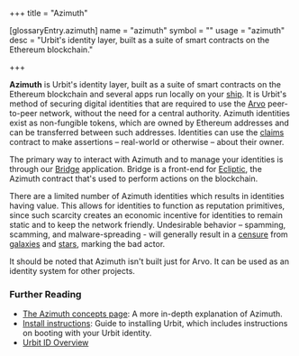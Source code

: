 +++
title = "Azimuth"

[glossaryEntry.azimuth]
name = "azimuth"
symbol = ""
usage = "azimuth"
desc = "Urbit's identity layer, built as a suite of smart contracts on the Ethereum blockchain."

+++

**Azimuth** is Urbit's identity layer, built as a suite of smart contracts on
the Ethereum blockchain and several apps run locally on your
[ship](/reference/glossary/ship). It is Urbit's method of securing digital identities
that are required to use the [Arvo](/reference/glossary/arvo) peer-to-peer network,
without the need for a central authority. Azimuth identities exist as
non-fungible tokens, which are owned by Ethereum addresses and can be
transferred between such addresses. Identities can use the
[claims](/reference/glossary/claims) contract to make assertions – real-world or
otherwise – about their owner.

The primary way to interact with Azimuth and to manage your identities is
through our [Bridge](https://bridge.urbit.org) application. Bridge is a
front-end for [Ecliptic](/reference/glossary/ecliptic), the Azimuth contract that's
used to perform actions on the blockchain.

There are a limited number of Azimuth identities which results in identities
having value. This allows for identities to function as reputation primitives,
since such scarcity creates an economic incentive for identities to remain
static and to keep the network friendly. Undesirable behavior – spamming,
scamming, and malware-spreading - will generally result in a
[censure](/reference/glossary/censures) from [galaxies](/reference/glossary/galaxy) and
[stars](/reference/glossary/star), marking the bad actor.

It should be noted that Azimuth isn't built just for Arvo. It can be used as an
identity system for other projects.

### Further Reading

- [The Azimuth concepts page](/reference/azimuth/azimuth): A more in-depth
  explanation of Azimuth.
- [Install instructions](https://urbit.org/getting-started): Guide to installing Urbit, which
  includes instructions on booting with your Urbit identity.
- [Urbit ID Overview](https://urbit.org/overview/urbit-id)

